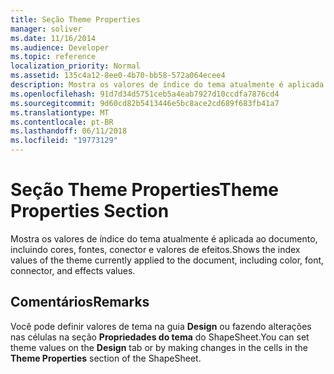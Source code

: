 ```yaml
---
title: Seção Theme Properties
manager: soliver
ms.date: 11/16/2014
ms.audience: Developer
ms.topic: reference
localization_priority: Normal
ms.assetid: 135c4a12-8ee0-4b70-bb58-572a064ecee4
description: Mostra os valores de índice do tema atualmente é aplicada ao documento, incluindo cores, fontes, conector e valores de efeitos.
ms.openlocfilehash: 91d7d34d5751ceb5a4eab7927d10ccdfa7876cd4
ms.sourcegitcommit: 9d60cd82b5413446e5bc8ace2cd689f683fb41a7
ms.translationtype: MT
ms.contentlocale: pt-BR
ms.lasthandoff: 06/11/2018
ms.locfileid: "19773129"
---
```

# <a name="theme-properties-section"></a><span data-ttu-id="da818-103">Seção Theme Properties</span><span class="sxs-lookup"><span data-stu-id="da818-103">Theme Properties Section</span></span>

<span data-ttu-id="da818-104">Mostra os valores de índice do tema atualmente é aplicada ao documento, incluindo cores, fontes, conector e valores de efeitos.</span><span class="sxs-lookup"><span data-stu-id="da818-104">Shows the index values of the theme currently applied to the document, including color, font, connector, and effects values.</span></span> 
  
## <a name="remarks"></a><span data-ttu-id="da818-105">Comentários</span><span class="sxs-lookup"><span data-stu-id="da818-105">Remarks</span></span>

<span data-ttu-id="da818-106">Você pode definir valores de tema na guia **Design** ou fazendo alterações nas células na seção **Propriedades do tema** do ShapeSheet.</span><span class="sxs-lookup"><span data-stu-id="da818-106">You can set theme values on the **Design** tab or by making changes in the cells in the **Theme Properties** section of the ShapeSheet.</span></span> 
  


